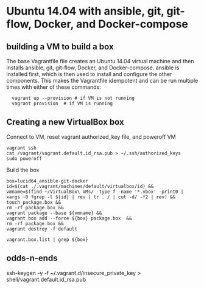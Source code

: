 # Ubuntu 14.04 with ansible, git, git-flow, Docker, and Docker-compose

## building a VM to build a box

The base Vagrantfile file creates an Ubuntu 14.04 virtual machine and then installs
ansible, git, git-flow, Docker, and Docker-compose.  ansible is installed
first, which is then used to install and configure the other components.
This makes the Vagrantfile idempotent and can be run multiple
times with either of these commands:

```
  vagrant up --provision # if VM is not running
  vagrant provision  # if VM is running
```

## Creating a new VirtualBox box

Connect to VM, reset vagrant authorized_key file, and poweroff VM

```
vagrant ssh
cat /vagrant/vagrant.default.id_rsa.pub > ~/.ssh/authorized_keys
sudo poweroff
```

Build the box

```
box=lucid64_ansible-git-docker
id=$(cat ./.vagrant/machines/default/virtualbox/id) &&
vmname=$(find ~/VirtualBox\ VMs/ -type f -name '*.vbox' -print0 | xargs -0 fgrep -l ${id} | rev | tr . / | cut -d/ -f2 | rev) &&
touch package.box &&
rm -rf package.box &&
vagrant package --base ${vmname} &&
vagrant box add --force ${box} package.box  &&
rm -rf package.box &&
vagrant destroy -f default

vagrant.box.list | grep ${box}
```



## odds-n-ends

ssh-keygen -y -f ~/.vagrant.d/insecure_private_key > shell/vagrant.default.id_rsa.pub




